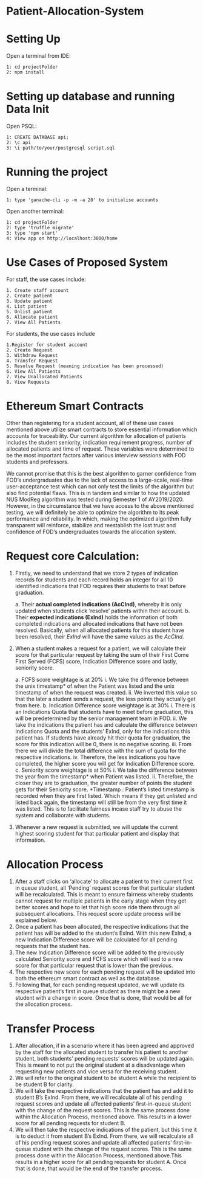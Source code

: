# Patient-Allocation-System

# Setting Up


Open a terminal from IDE:

	1: cd projectFolder
	2: npm install
	
# Setting up database and running Data Init


Open PSQL:

	1: CREATE DATABASE api;
	2: \c api
	3: \i path/to/your/postgresql script.sql

# Running the project



Open a terminal:

	1: type 'ganache-cli -p -m -a 20' to initialise accounts

Open another terminal:

	1: cd projectFolder
	2: type 'truffle migrate'
	3: type 'npm start'
	4: View app on http://localhost:3000/home
	

# Use Cases of Proposed System



For staff, the use cases include: 

	1. Create staff account
	2. Create patient
	3. Update patient
	4. List patient
	5. Unlist patient
	6. Allocate patient
	7. View All Patients
	
For students, the use cases include
		
	1.Register for student account
	2. Create Request
	3. Withdraw Request
	4. Transfer Request
	5. Resolve Request (meaning indication has been processed)
	6. View All Patients
	7. View Unallocated Patients
	8. View Requests
		
		
# Ethereum Smart Contracts



Other than registering for a student account, all of these use cases mentioned above utilize smart contracts to store essential information which accounts for traceability. Our current algorithm for allocation of patients includes the student seniority, indication requirement progress, number of allocated patients and time of request. These variables were determined to be the most important factors after various interview sessions with FOD students and professors. 
	
We cannot promise that this is the best algorithm to garner confidence from FOD’s undergraduates due to the lack of access to a large-scale, real-time user-acceptance test which can not only test the limits of the algorithm but also find potential flaws. This is in tandem and similar to how the updated NUS ModReg algorithm was tested during Semester 1 of AY2019/2020. However, in the circumstance that we have access to the above mentioned testing, we will definitely be able to optimize the algorithm to its peak performance and reliability. In which, making the optimized algorithm fully transparent will reinforce, stabilize and reestablish the lost trust and confidence of FOD’s undergraduates towards the allocation system.


# Request core Calculation:
	
	
	
1. Firstly, we need to understand that we store 2 types of indication records for students and each record holds an integer for all 10 identified indications that FOD requires their students to treat before graduation.

	a. Their **actual completed indications (AcCInd)**, whereby it is only updated when students click ‘resolve’ patients within their account.
	b. Their **expected indications (ExInd)** holds the information of both completed indications and allocated indications that have not been resolved. Basically, when all allocated patients for this student have been resolved, their *ExInd* will have the same values as the *AcCInd*.
		
		
2. When a student makes a request for a patient, we will calculate their score for that particular request by taking the sum of their First Come First Served (FCFS) score, Indication Difference score and lastly, seniority score.

	a. FCFS score weightage is at 20%
		i. We take the difference between the unix timestamp* of when the Patient was listed and the unix timestamp of when the request was created.
		ii. We inverted this value so that the later a student sends a request, the less points they actually get from here.
	b. Indication Difference score weightage is at 30%
		i. There is an Indications Quota that students have to meet before graduation, this will be predetermined by the senior management team in FOD.
		ii. We take the indications the patient has and calculate the difference between Indications Quota and the students’ ExInd, only for the indications this patient has. If students have already hit their quota for graduation, the score for this indication will be 0, there is no negative scoring.
		iii. From there we will divide the total difference with the sum of quota for the respective indications.
		iv. Therefore, the less indications you have completed, the higher score you will get for Indication Difference score.
	c. Seniority score weightage is at 50%
		i. We take the difference between the year from the timestamp* when Patient was listed. 
		ii. Therefore, the closer they are to graduation, the greater number of points the student gets for their Seniority score. *Timestamp : Patient’s listed timestamp is recorded when they are first listed. Which means if they get unlisted and listed back again, the timestamp will still be from the very first time it was listed. This is to facilitate fairness incase staff try to abuse the system and collaborate with students.
		
		
3. Whenever a new request is submitted, we will update the current highest scoring student for that particular patient and display that information.


# Allocation Process



1. After a staff clicks on ‘allocate’ to allocate a patient to their current first in queue student, all ‘Pending’ request scores for that particular student will be recalculated. This is meant to ensure fairness whereby students cannot request for multiple patients in the early stage when they get better scores and hope to let that high score ride them through all subsequent allocations. This request score update process will be explained below.
2. Once a patient has been allocated, the respective indications that the patient has will be added to the student’s ExInd. With this new ExInd, a new Indication Difference score will be calculated for all pending requests that the student has.
3. The new Indication Difference score will be added to the previously calculated Seniority score and FCFS score which will lead to a new score for that particular request that is lower than the previous.
4. The respective new score for each pending request will be updated into both the ethereum smart contract as well as the database.
5. Following that, for each pending request updated, we will update its respective patient’s first in queue student as there might be a new student with a change in score. Once that is done, that would be all for the allocation process.

# Transfer Process




1. After allocation, if in a scenario where it has been agreed and approved by the staff for the allocated student to transfer his patient to another student, both students’ pending requests’ scores will be updated again. This is meant to not put the original student at a disadvantage when requesting new patients and vice versa for the receiving student.
2. We will refer to the original student to be student A while the recipient to be student B for clarity.
3. We will take the respective indications that the patient has and add it to student B’s ExInd. From there, we will recalculate all of his pending request scores and update all affected patients’ first-in-queue student with the change of the request scores. This is the same process done within the Allocation Process, mentioned above. This results in a lower score for all pending requests for student B.
4. We will then take the respective indications of the patient, but this time it is to deduct it from student B’s ExInd. From there, we will recalculate all of his pending request scores and update all affected patients’ first-in-queue student with the change of the request scores. This is the same process done within the Allocation Process, mentioned above.This results in a higher score for all pending requests for student A. Once that is done, that would be the end of the transfer process.




